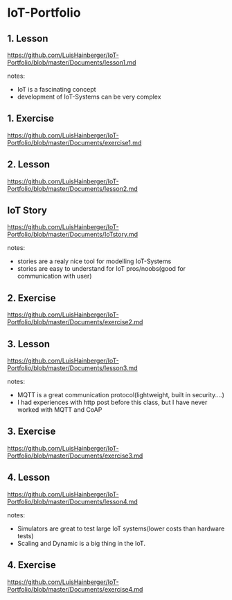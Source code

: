 # IoT-Portfolio
## 1. Lesson 
https://github.com/LuisHainberger/IoT-Portfolio/blob/master/Documents/lesson1.md


notes:
- IoT is a fascinating concept
- development of IoT-Systems can be very complex

## 1. Exercise
https://github.com/LuisHainberger/IoT-Portfolio/blob/master/Documents/exercise1.md
## 2. Lesson
https://github.com/LuisHainberger/IoT-Portfolio/blob/master/Documents/lesson2.md
## IoT Story
https://github.com/LuisHainberger/IoT-Portfolio/blob/master/Documents/IoTstory.md


notes:
- stories are a realy nice tool for modelling IoT-Systems
- stories are easy to understand for IoT pros/noobs(good for communication with user)

## 2. Exercise
https://github.com/LuisHainberger/IoT-Portfolio/blob/master/Documents/exercise2.md
## 3. Lesson
https://github.com/LuisHainberger/IoT-Portfolio/blob/master/Documents/lesson3.md


notes:
- MQTT is a great communication protocol(lightweight, built in security....)
- I had experiences with http post before this class, but I have never worked with MQTT and CoAP

## 3. Exercise
https://github.com/LuisHainberger/IoT-Portfolio/blob/master/Documents/exercise3.md
## 4. Lesson
https://github.com/LuisHainberger/IoT-Portfolio/blob/master/Documents/lesson4.md


notes:
- Simulators are great to test large IoT systems(lower costs than hardware tests)
- Scaling and Dynamic is a big thing in the IoT.

## 4. Exercise
https://github.com/LuisHainberger/IoT-Portfolio/blob/master/Documents/exercise4.md
